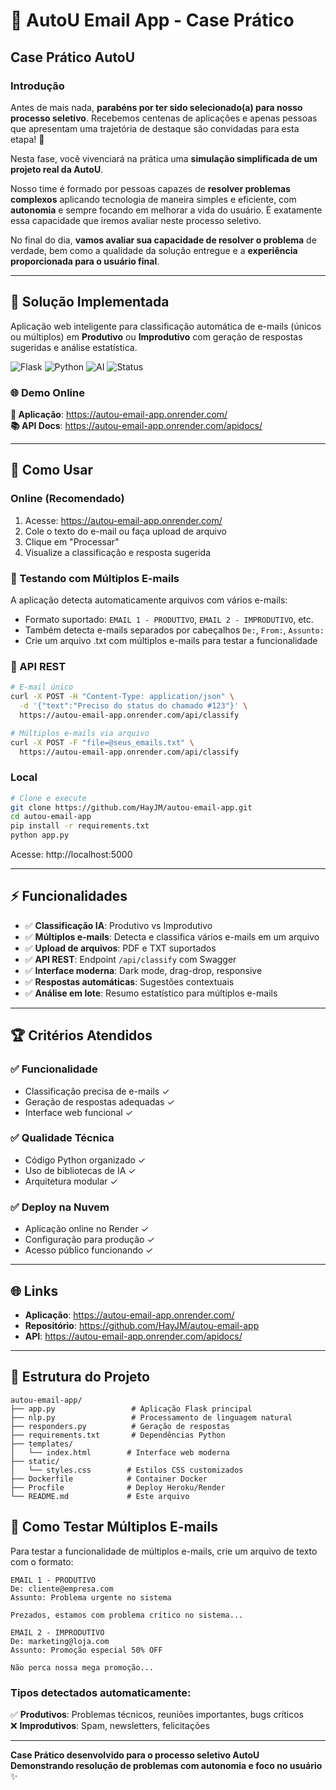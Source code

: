 # 📧 AutoU Email App - Case Prático

## Case Prático AutoU

### Introdução

Antes de mais nada, **parabéns por ter sido selecionado(a) para nosso processo seletivo**. Recebemos centenas de aplicações e apenas pessoas que apresentam uma trajetória de destaque são convidadas para esta etapa! 🚀

Nesta fase, você vivenciará na prática uma **simulação simplificada de um projeto real da AutoU**.

Nosso time é formado por pessoas capazes de **resolver problemas complexos** aplicando tecnologia de maneira simples e eficiente, com **autonomia** e sempre focando em melhorar a vida do usuário. É exatamente essa capacidade que iremos avaliar neste processo seletivo.

No final do dia, **vamos avaliar sua capacidade de resolver o problema** de verdade, bem como a qualidade da solução entregue e a **experiência proporcionada para o usuário final**.

---

## 🎯 Solução Implementada

Aplicação web inteligente para classificação automática de e-mails (únicos ou múltiplos) em **Produtivo** ou **Improdutivo** com geração de respostas sugeridas e análise estatística.

![Flask](https://img.shields.io/badge/Flask-3.0.3-blue)
![Python](https://img.shields.io/badge/Python-3.12-green)
![AI](https://img.shields.io/badge/AI-Heuristic-orange)
![Status](https://img.shields.io/badge/Status-Online-brightgreen)

### **🌐 Demo Online**
**🚀 Aplicação**: https://autou-email-app.onrender.com/  
**📚 API Docs**: https://autou-email-app.onrender.com/apidocs/

---

## 🚀 Como Usar

### **Online (Recomendado)**
1. Acesse: https://autou-email-app.onrender.com/
2. Cole o texto do e-mail ou faça upload de arquivo
3. Clique em "Processar" 
4. Visualize a classificação e resposta sugerida

### **📄 Testando com Múltiplos E-mails**
A aplicação detecta automaticamente arquivos com vários e-mails:
- Formato suportado: `EMAIL 1 - PRODUTIVO`, `EMAIL 2 - IMPRODUTIVO`, etc.
- Também detecta e-mails separados por cabeçalhos `De:`, `From:`, `Assunto:`
- Crie um arquivo .txt com múltiplos e-mails para testar a funcionalidade

### **🔌 API REST**
```bash
# E-mail único
curl -X POST -H "Content-Type: application/json" \
  -d '{"text":"Preciso do status do chamado #123"}' \
  https://autou-email-app.onrender.com/api/classify

# Múltiplos e-mails via arquivo
curl -X POST -F "file=@seus_emails.txt" \
  https://autou-email-app.onrender.com/api/classify
```

### **Local**
```bash
# Clone e execute
git clone https://github.com/HayJM/autou-email-app.git
cd autou-email-app
pip install -r requirements.txt
python app.py
```
Acesse: http://localhost:5000

---

## ⚡ Funcionalidades

- ✅ **Classificação IA**: Produtivo vs Improdutivo
- ✅ **Múltiplos e-mails**: Detecta e classifica vários e-mails em um arquivo
- ✅ **Upload de arquivos**: PDF e TXT suportados
- ✅ **API REST**: Endpoint `/api/classify` com Swagger
- ✅ **Interface moderna**: Dark mode, drag-drop, responsive
- ✅ **Respostas automáticas**: Sugestões contextuais
- ✅ **Análise em lote**: Resumo estatístico para múltiplos e-mails

---

## 🏆 Critérios Atendidos

### ✅ **Funcionalidade**
- Classificação precisa de e-mails ✓
- Geração de respostas adequadas ✓
- Interface web funcional ✓

### ✅ **Qualidade Técnica** 
- Código Python organizado ✓
- Uso de bibliotecas de IA ✓
- Arquitetura modular ✓

### ✅ **Deploy na Nuvem**
- Aplicação online no Render ✓
- Configuração para produção ✓
- Acesso público funcionando ✓

---

## 🌐 Links

- **Aplicação**: https://autou-email-app.onrender.com/
- **Repositório**: https://github.com/HayJM/autou-email-app
- **API**: https://autou-email-app.onrender.com/apidocs/

---

## 📁 Estrutura do Projeto

```
autou-email-app/
├── app.py                 # Aplicação Flask principal
├── nlp.py                 # Processamento de linguagem natural
├── responders.py          # Geração de respostas
├── requirements.txt       # Dependências Python
├── templates/
│   └── index.html        # Interface web moderna
├── static/
│   └── styles.css        # Estilos CSS customizados
├── Dockerfile            # Container Docker
├── Procfile              # Deploy Heroku/Render
└── README.md             # Este arquivo
```

## 🧪 Como Testar Múltiplos E-mails

Para testar a funcionalidade de múltiplos e-mails, crie um arquivo de texto com o formato:

```
EMAIL 1 - PRODUTIVO
De: cliente@empresa.com
Assunto: Problema urgente no sistema

Prezados, estamos com problema crítico no sistema...

EMAIL 2 - IMPRODUTIVO  
De: marketing@loja.com
Assunto: Promoção especial 50% OFF

Não perca nossa mega promoção...
```

### Tipos detectados automaticamente:
✅ **Produtivos**: Problemas técnicos, reuniões importantes, bugs críticos  
❌ **Improdutivos**: Spam, newsletters, felicitações

---

**Case Prático desenvolvido para o processo seletivo AutoU**  
**Demonstrando resolução de problemas com autonomia e foco no usuário** ✨